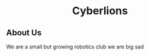 <h1 align="center">Cyberlions</h1>

## About Us
We are a small but growing robotics club
we are big sad

